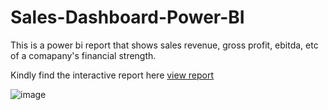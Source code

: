 # Sales-Dashboard-Power-BI
This is a power bi report that shows sales revenue, gross profit, ebitda, etc of a comapany's financial strength.

Kindly find the interactive report here 
[view report](https://app.fabric.microsoft.com/view?r=eyJrIjoiZWJlMGRkNzYtODEyNC00ZGQwLTgyZTUtOWUwNTFlYTFkZWY2IiwidCI6IjU3ZjBmYzdkLTQ0ODQtNDg3YS04YzBkLWIyZmM2MjE5Mzk3ZCJ9)



![image](https://github.com/user-attachments/assets/b84c1c36-1f49-49a4-ba89-79de319592ee)

